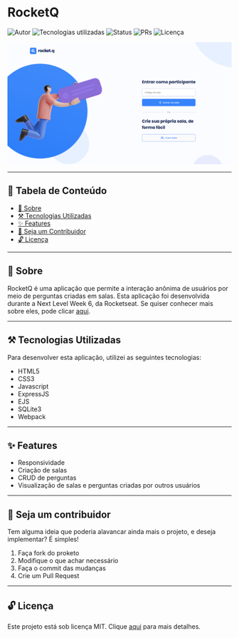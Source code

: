 # RocketQ

![Autor](https://img.shields.io/badge/author-Wendell%20Kenneddy-brightgreen)
![Tecnologias utilizadas](https://img.shields.io/badge/techs-HTML5,%20CSS3,%20JS,%20ExpressJS,%20EJS,%20Webpack%20and%20SQLite3-brightgreen)
![Status](https://img.shields.io/badge/status-Concluded-brightgreen)
![PRs](https://img.shields.io/badge/PRs-Welcome-brightgreen)
![Licença](https://img.shields.io/badge/license-MIT-brightgreen)

![Resultado Final](./.github/preview.png)

---

## 🔖 Tabela de Conteúdo

- [📕 Sobre](#📕-sobre)
- [⚒️ Tecnologias Utilizadas](#⚒️-tecnologias-utilizadas)
- [✨ Features](#✨-features)
- [🤝 Seja um Contribuidor](#🤝-seja-um-contribuidor)
- [🔓 Licença](#🔓-licença)

---

## 📕 Sobre

RocketQ é uma aplicação que permite a interação anônima de usuários por meio de
perguntas criadas em salas. Esta aplicação foi desenvolvida durante a Next Level
Week 6, da Rocketseat. Se quiser conhecer mais sobre eles, pode clicar [aqui](https://rocketseat.com.br/).

---

## ⚒️ Tecnologias Utilizadas

Para desenvolver esta aplicação, utilizei as seguintes tecnologias:

- HTML5
- CSS3
- Javascript
- ExpressJS
- EJS
- SQLite3
- Webpack

---

## ✨ Features

- Responsividade
- Criação de salas
- CRUD de perguntas
- Visualização de salas e perguntas criadas por outros usuários

---

## 🤝 Seja um contribuidor

Tem alguma ideia que poderia alavancar ainda mais o projeto, e deseja implementar? É simples!

1. Faça fork do proketo
2. Modifique o que achar necessário
3. Faça o commit das mudanças
4. Crie um Pull Request

---

## 🔓 Licença

Este projeto está sob licença MIT. Clique [aqui](./.github/LICENSE) para mais detalhes.